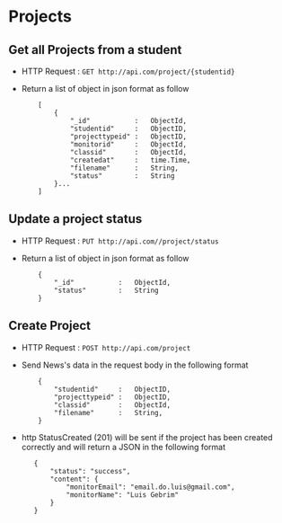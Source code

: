 # Projects

## Get all Projects from a student
* HTTP Request : ```GET http://api.com/project/{studentid}```
* Return a list of object in json format as follow

    ``` 
        [
			{
				"_id"           :	ObjectId,
				"studentid"     :   ObjectID,
				"projecttypeid" :   ObjectID,
                "monitorid"     :	ObjectId,
                "classid"       :	ObjectId,
                "createdat"     :	time.Time,
				"filename"      :	String,
                "status"        :   String
			}...
		]
    ```


## Update a project status
* HTTP Request : ```PUT http://api.com//project/status```
* Return a list of object in json format as follow

    ``` 
        {
            "_id"           :   ObjectId,
            "status"        :   String
        }
    ```


## Create Project
* HTTP Request : ```POST http://api.com/project```
* Send News's data in the request body in the following format 

	``` 
        {
            "studentid"     :   ObjectID,
            "projecttypeid" :   ObjectID,
            "classid"       :	ObjectId,
            "filename"      :	String,
        }
    ```

* http StatusCreated (201) will be sent if the project has been created correctly and will return a JSON in the following format

    ```
       {
           "status": "success",
           "content": {
               "monitorEmail": "email.do.luis@gmail.com",
               "monitorName": "Luis Gebrim"
           }
       } 
    ```